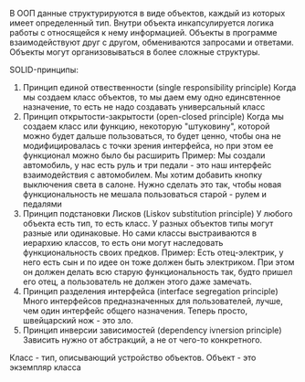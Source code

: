 В ООП данные структурируются в виде объектов, каждый из которых имеет определенный тип.
Внутри объекта инкапсулируется логика работы с относящейся к нему информацией.
Объекты в программе взаимодействуют друг с другом, обмениваются запросами и ответами.
Объекты могут организовываться в более сложные структуры.

SOLID-принципы:

1. Принцип единой отвественности (single responsibility principle)
Когда мы создаем класс объектов, то мы даем ему одно единсвтенное назначение, то есть не надо создавать универсальный класс
2. Принцип открытости-закрытости (open-closed principle)
Когда мы создаем класс или функцию, некоторую "штуковину", которой можно будет дальше пользоваться, то будет ценно, чтобы она не модифицировалась с точки зрения интерфейса, но при этом ее функционал можно было бы расширить
Пример:
Мы создали автомобиль, у нас есть руль и три педали - это наш интерфейс взаимодействия с автомобилем. Мы хотим добавить кнопку выключения света в салоне. Нужно сделать это так, чтобы новая функциональность не мешала пользоваться старой - рулем и педалями
3. Принцип подстановки Лисков (Liskov substitution principle)
У любого объекта есть тип, то есть класс. У разных объектов типы могут разные или одинаковые. Но сами классы выстраиваются в иерархию классов, то есть они могут наследовать функциональность своих предков.
Пример:
Есть отец-электрик, у него есть сын и по идее он тоже должен быть электриком. При этом он должен делать всю старую функциональность так, будто пришел его отец, а пользователь не должен этого даже замечать.
4. Принцип разделения интерфейса (interface segregation principle)
Много интерфейсов предназначенных для пользователей, лучше, чем один интерфейс общего назначения.
Теперь просто, швейцарский нож - это зло.
5. Принцип инверсии зависимостей (dependency ivnersion principle)
Зависить нужно от абстракций, а не от чего-то конкретного.

Класс - тип, описывающий устройство объектов.
Объект - это экземпляр класса


